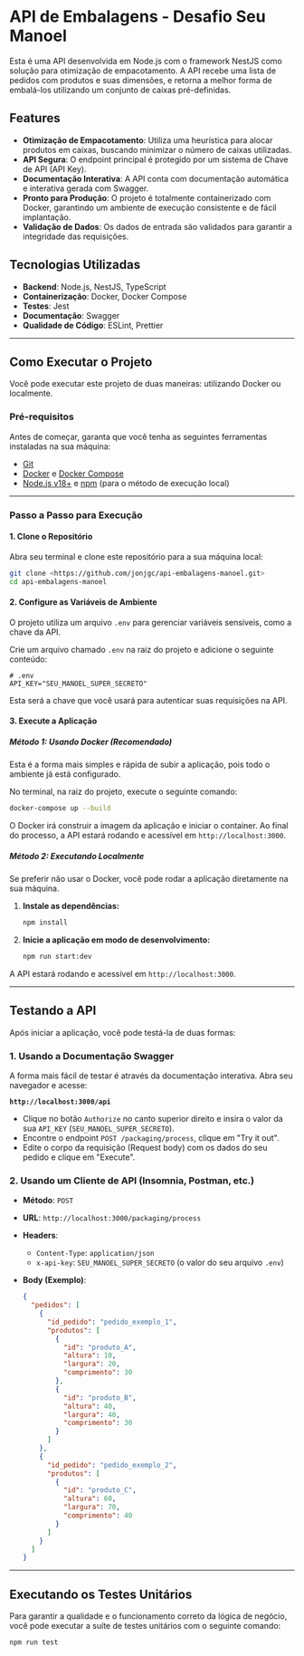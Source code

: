 # API de Embalagens - Desafio Seu Manoel

Esta é uma API desenvolvida em Node.js com o framework NestJS como solução para otimização de empacotamento. A API recebe uma lista de pedidos com produtos e suas dimensões, e retorna a melhor forma de embalá-los utilizando um conjunto de caixas pré-definidas.

## Features

-   **Otimização de Empacotamento**: Utiliza uma heurística para alocar produtos em caixas, buscando minimizar o número de caixas utilizadas.
-   **API Segura**: O endpoint principal é protegido por um sistema de Chave de API (API Key).
-   **Documentação Interativa**: A API conta com documentação automática e interativa gerada com Swagger.
-   **Pronto para Produção**: O projeto é totalmente containerizado com Docker, garantindo um ambiente de execução consistente e de fácil implantação.
-   **Validação de Dados**: Os dados de entrada são validados para garantir a integridade das requisições.

## Tecnologias Utilizadas

-   **Backend**: Node.js, NestJS, TypeScript
-   **Containerização**: Docker, Docker Compose
-   **Testes**: Jest
-   **Documentação**: Swagger
-   **Qualidade de Código**: ESLint, Prettier

---

## Como Executar o Projeto

Você pode executar este projeto de duas maneiras: utilizando Docker ou localmente.

### Pré-requisitos

Antes de começar, garanta que você tenha as seguintes ferramentas instaladas na sua máquina:

-   [Git](https://git-scm.com/)
-   [Docker](https://www.docker.com/products/docker-desktop/) e [Docker Compose](https://docs.docker.com/compose/install/)
-   [Node.js v18+](https://nodejs.org/en/) e [npm](https://www.npmjs.com/) (para o método de execução local)

---

###  Passo a Passo para Execução

#### 1. Clone o Repositório

Abra seu terminal e clone este repositório para a sua máquina local:

```bash
git clone <https://github.com/jonjgc/api-embalagens-manoel.git>
cd api-embalagens-manoel
```

#### 2. Configure as Variáveis de Ambiente

O projeto utiliza um arquivo `.env` para gerenciar variáveis sensíveis, como a chave da API.

Crie um arquivo chamado `.env` na raiz do projeto e adicione o seguinte conteúdo:

```env
# .env
API_KEY="SEU_MANOEL_SUPER_SECRETO"
```

Esta será a chave que você usará para autenticar suas requisições na API.

#### 3. Execute a Aplicação

##### Método 1: Usando Docker (Recomendado)

Esta é a forma mais simples e rápida de subir a aplicação, pois todo o ambiente já está configurado.

No terminal, na raiz do projeto, execute o seguinte comando:

```bash
docker-compose up --build
```

O Docker irá construir a imagem da aplicação e iniciar o container. Ao final do processo, a API estará rodando e acessível em `http://localhost:3000`.

##### Método 2: Executando Localmente

Se preferir não usar o Docker, você pode rodar a aplicação diretamente na sua máquina.

1.  **Instale as dependências:**
    ```bash
    npm install
    ```

2.  **Inicie a aplicação em modo de desenvolvimento:**
    ```bash
    npm run start:dev
    ```

A API estará rodando e acessível em `http://localhost:3000`.

---

## Testando a API

Após iniciar a aplicação, você pode testá-la de duas formas:

### 1. Usando a Documentação Swagger

A forma mais fácil de testar é através da documentação interativa. Abra seu navegador e acesse:

**`http://localhost:3000/api`**

-   Clique no botão `Authorize` no canto superior direito e insira o valor da sua `API_KEY` (`SEU_MANOEL_SUPER_SECRETO`).
-   Encontre o endpoint `POST /packaging/process`, clique em "Try it out".
-   Edite o corpo da requisição (Request body) com os dados do seu pedido e clique em "Execute".

### 2. Usando um Cliente de API (Insomnia, Postman, etc.)

-   **Método**: `POST`
-   **URL**: `http://localhost:3000/packaging/process`
-   **Headers**:
    -   `Content-Type`: `application/json`
    -   `x-api-key`: `SEU_MANOEL_SUPER_SECRETO` (o valor do seu arquivo `.env`)

-   **Body (Exemplo)**:
    ```json
    {
      "pedidos": [
        {
          "id_pedido": "pedido_exemplo_1",
          "produtos": [
            {
              "id": "produto_A",
              "altura": 10,
              "largura": 20,
              "comprimento": 30
            },
            {
              "id": "produto_B",
              "altura": 40,
              "largura": 40,
              "comprimento": 30
            }
          ]
        },
        {
          "id_pedido": "pedido_exemplo_2",
          "produtos": [
            {
              "id": "produto_C",
              "altura": 60,
              "largura": 70,
              "comprimento": 40
            }
          ]
        }
      ]
    }
    ```

---

## Executando os Testes Unitários

Para garantir a qualidade e o funcionamento correto da lógica de negócio, você pode executar a suíte de testes unitários com o seguinte comando:

```bash
npm run test
```